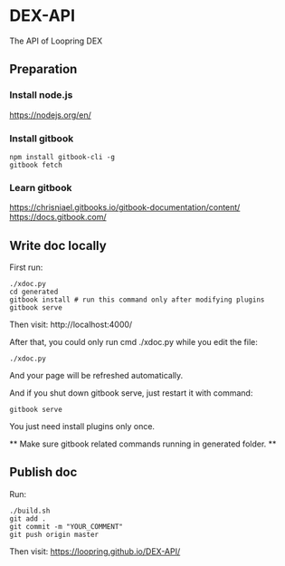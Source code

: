 # DEX-API
The API of Loopring DEX

## Preparation
### Install node.js
https://nodejs.org/en/
### Install gitbook

```
npm install gitbook-cli -g
gitbook fetch
```

### Learn gitbook
https://chrisniael.gitbooks.io/gitbook-documentation/content/
https://docs.gitbook.com/

## Write doc locally
First run:

```
./xdoc.py
cd generated
gitbook install # run this command only after modifying plugins
gitbook serve
```

Then visit:
http://localhost:4000/

After that, you could only run cmd ./xdoc.py while you edit the file:
```
./xdoc.py
```
And your page will be refreshed automatically.

And if you shut down gitbook serve, just restart it with command:
```
gitbook serve
```
You just need install plugins only once.

** Make sure gitbook related commands running in generated folder. **

## Publish doc
Run:

```
./build.sh
git add .
git commit -m "YOUR_COMMENT"
git push origin master
```

Then visit:
https://loopring.github.io/DEX-API/

